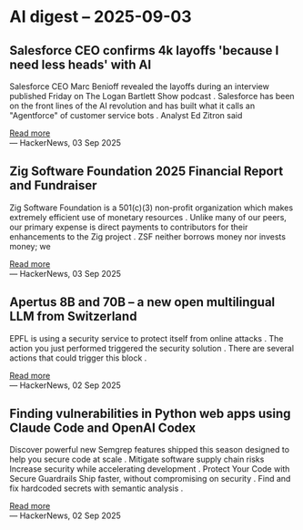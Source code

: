 # AI digest – 2025-09-03

## Salesforce CEO confirms 4k layoffs 'because I need less heads' with AI

Salesforce CEO Marc Benioff revealed the layoffs during an interview published Friday on The Logan Bartlett Show podcast . Salesforce has been on the front lines of the AI revolution and has built what it calls an "Agentforce" of customer service bots . Analyst Ed Zitron said

[Read more](https://www.nbcbayarea.com/news/local/salesforce-layoffs-artificial-intelligence/3941975/)  
— HackerNews, 03 Sep 2025

## Zig Software Foundation 2025 Financial Report and Fundraiser

Zig Software Foundation is a 501(c)(3) non-profit organization which makes extremely efficient use of monetary resources . Unlike many of our peers, our primary expense is direct payments to contributors for their enhancements to the Zig project . ZSF neither borrows money nor invests money; we

[Read more](https://ziglang.org/news/2025-financials/)  
— HackerNews, 03 Sep 2025

## Apertus 8B and 70B – a new open multilingual LLM from Switzerland

EPFL is using a security service to protect itself from online attacks . The action you just performed triggered the security solution . There are several actions that could trigger this block .

[Read more](https://actu.epfl.ch/news/apertus-a-fully-open-transparent-multilingual-lang/)  
— HackerNews, 02 Sep 2025

## Finding vulnerabilities in Python web apps using Claude Code and OpenAI Codex

Discover powerful new Semgrep features shipped this season designed to help you secure code at scale . Mitigate software supply chain risks Increase security while accelerating development . Protect Your Code with Secure Guardrails Ship faster, without compromising on security . Find and fix hardcoded secrets with semantic analysis .

[Read more](https://semgrep.dev/blog/2025/finding-vulnerabilities-in-modern-web-apps-using-claude-code-and-openai-codex/)  
— HackerNews, 02 Sep 2025
